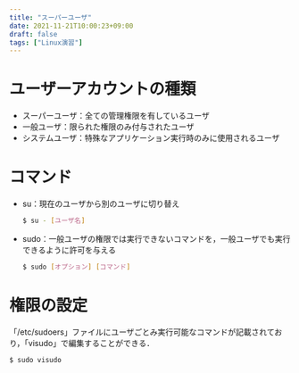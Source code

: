 ```yaml
---
title: "スーパーユーザ"
date: 2021-11-21T10:00:23+09:00
draft: false
tags: ["Linux演習"] 
---
```

<!--more-->
# ユーザーアカウントの種類
- スーパーユーザ：全ての管理権限を有しているユーザ
- 一般ユーザ：限られた権限のみ付与されたユーザ
- システムユーザ：特殊なアプリケーション実行時のみに使用されるユーザ

# コマンド
- su：現在のユーザから別のユーザに切り替え
    ```bash
    $ su - [ユーザ名]
    ```
- sudo：一般ユーザの権限では実行できないコマンドを，一般ユーザでも実行できるように許可を与える
    ```bash
    $ sudo [オプション] [コマンド]
    ```

# 権限の設定
「/etc/sudoers」ファイルにユーザごとみ実行可能なコマンドが記載されており，「visudo」で編集することができる．
```bash
$ sudo visudo
```